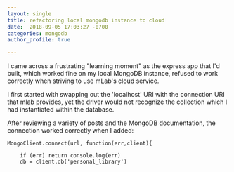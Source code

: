```yaml
---
layout: single
title: refactoring local mongodb instance to cloud
date:  2018-09-05 17:03:27 -0700
categories: mongodb
author_profile: true

---
```



I came across a frustrating "learning moment" as the express app that I'd built, which worked fine on my local MongoDB instance, refused to work correctly when striving to use mLab's cloud service. 

I first started with swapping out the 'localhost' URI with the connection URI that mlab provides, yet the driver would not recognize the collection which I had instantiated within the database.

After reviewing a variety of posts and the MongoDB documentation, the connection worked correctly when I added:

````
MongoClient.connect(url, function(err,client){
   
    if (err) return console.log(err)
    db = client.db('personal_library')
    
  ````
